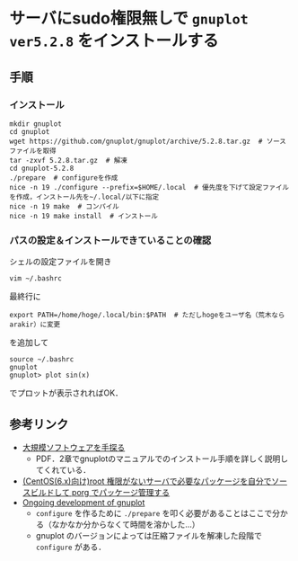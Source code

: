 # サーバにsudo権限無しで `gnuplot ver5.2.8` をインストールする

## 手順

### インストール

```linux
mkdir gnuplot
cd gnuplot
wget https://github.com/gnuplot/gnuplot/archive/5.2.8.tar.gz  # ソースファイルを取得
tar -zxvf 5.2.8.tar.gz  # 解凍
cd gnuplot-5.2.8
./prepare  # configureを作成
nice -n 19 ./configure --prefix=$HOME/.local  # 優先度を下げて設定ファイルを作成，インストール先を~/.local/以下に指定
nice -n 19 make  # コンパイル
nice -n 19 make install  # インストール
```

### パスの設定＆インストールできていることの確認

シェルの設定ファイルを開き

```linux
vim ~/.bashrc
```

最終行に

```bashrc
export PATH=/home/hoge/.local/bin:$PATH  # ただしhogeをユーザ名（荒木ならarakir）に変更
```

を追加して

```linux
source ~/.bashrc
gnuplot
gnuplot> plot sin(x)
```

でプロットが表示されればOK．

## 参考リンク

- [大規模ソフトウェアを手探る](https://doss.eidos.ic.i.u-tokyo.ac.jp/textbook/doss_textbook.pdf)
  - PDF．2章でgnuplotのマニュアルでのインストール手順を詳しく説明してくれている．
- [(CentOS(6.x)向け)root 権限がないサーバで必要なパッケージを自分でソースビルドして porg でパッケージ管理する](https://qiita.com/Tats_U_/items/9247c53db65ba5d55df9)
- [Ongoing development of gnuplot](http://www.gnuplot.info/development/)
  - `configure` を作るために `./prepare` を叩く必要があることはここで分かる（なかなか分からなくて時間を溶かした...）
  - gnuplot のバージョンによっては圧縮ファイルを解凍した段階で `configure` がある．
